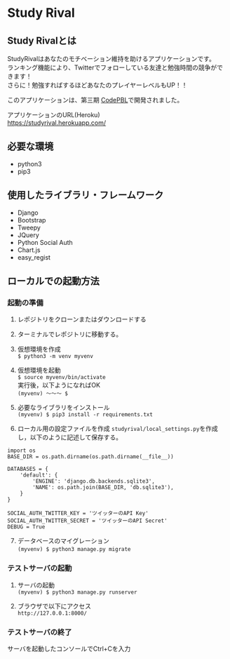 # Study Rival

## Study Rivalとは
StudyRivalはあなたのモチベーション維持を助けるアプリケーションです。  
ランキング機能により、Twitterでフォローしている友達と勉強時間の競争ができます！  
さらに！勉強すればするほどあなたのプレイヤーレベルもUP！！

このアプリケーションは、第三期 [CodePBL](http://codepbl.com/)で開発されました。

アプリケーションのURL(Heroku)  
https://studyrival.herokuapp.com/

## 必要な環境
- python3
- pip3

## 使用したライブラリ・フレームワーク
- Django
- Bootstrap
- Tweepy
- JQuery
- Python Social Auth
- Chart.js
- easy_regist

## ローカルでの起動方法
### 起動の準備
1. レポジトリをクローンまたはダウンロードする

2. ターミナルでレポジトリに移動する。

3. 仮想環境を作成  
``
$ python3 -m venv myvenv
``
4. 仮想環境を起動  
``
$ source myvenv/bin/activate
``  
実行後，以下ようになればOK  
``
(myvenv) 〜〜〜 $
``

5. 必要なライブラリをインストール  
``
(myvenv) $ pip3 install -r requirements.txt
``

6. ローカル用の設定ファイルを作成
`studyrival/local_settings.py`を作成し，以下のように記述して保存する。  

```
import os
BASE_DIR = os.path.dirname(os.path.dirname(__file__))

DATABASES = {
    'default': {
        'ENGINE': 'django.db.backends.sqlite3',
        'NAME': os.path.join(BASE_DIR, 'db.sqlite3'),
    }
}

SOCIAL_AUTH_TWITTER_KEY = 'ツイッターのAPI Key'
SOCIAL_AUTH_TWITTER_SECRET = 'ツイッターのAPI Secret'
DEBUG = True
```

7. データベースのマイグレーション  
``
(myvenv) $ python3 manage.py migrate
``

### テストサーバの起動
1. サーバの起動  
``
(myvenv) $ python3 manage.py runserver
``

2. ブラウザで以下にアクセス  
``
http://127.0.0.1:8000/
``

### テストサーバの終了
サーバを起動したコンソールでCtrl+Cを入力
